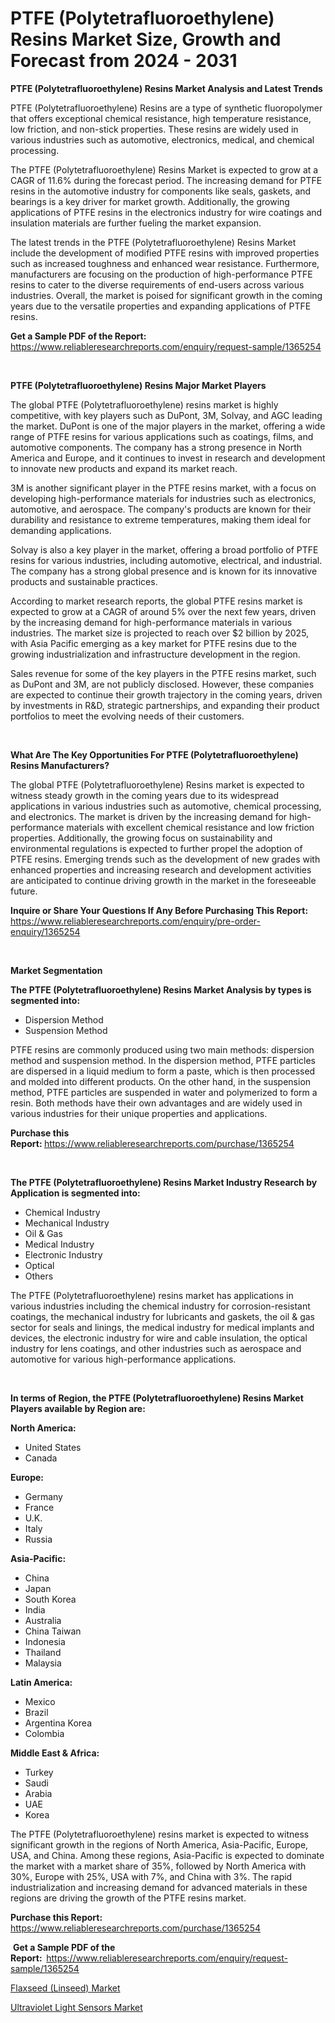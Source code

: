 <p><h1>PTFE (Polytetrafluoroethylene) Resins Market Size, Growth and Forecast from 2024 - 2031</h1></p><p><strong>PTFE (Polytetrafluoroethylene) Resins Market Analysis and Latest Trends</strong></p>
<p><p>PTFE (Polytetrafluoroethylene) Resins are a type of synthetic fluoropolymer that offers exceptional chemical resistance, high temperature resistance, low friction, and non-stick properties. These resins are widely used in various industries such as automotive, electronics, medical, and chemical processing.</p><p>The PTFE (Polytetrafluoroethylene) Resins Market is expected to grow at a CAGR of 11.6% during the forecast period. The increasing demand for PTFE resins in the automotive industry for components like seals, gaskets, and bearings is a key driver for market growth. Additionally, the growing applications of PTFE resins in the electronics industry for wire coatings and insulation materials are further fueling the market expansion.</p><p>The latest trends in the PTFE (Polytetrafluoroethylene) Resins Market include the development of modified PTFE resins with improved properties such as increased toughness and enhanced wear resistance. Furthermore, manufacturers are focusing on the production of high-performance PTFE resins to cater to the diverse requirements of end-users across various industries. Overall, the market is poised for significant growth in the coming years due to the versatile properties and expanding applications of PTFE resins.</p></p>
<p><strong>Get a Sample PDF of the Report:&nbsp;</strong> <a href="https://www.reliableresearchreports.com/enquiry/request-sample/1365254">https://www.reliableresearchreports.com/enquiry/request-sample/1365254</a></p>
<p>&nbsp;</p>
<p><strong>PTFE (Polytetrafluoroethylene) Resins Major Market Players</strong></p>
<p><p>The global PTFE (Polytetrafluoroethylene) resins market is highly competitive, with key players such as DuPont, 3M, Solvay, and AGC leading the market. DuPont is one of the major players in the market, offering a wide range of PTFE resins for various applications such as coatings, films, and automotive components. The company has a strong presence in North America and Europe, and it continues to invest in research and development to innovate new products and expand its market reach.</p><p>3M is another significant player in the PTFE resins market, with a focus on developing high-performance materials for industries such as electronics, automotive, and aerospace. The company's products are known for their durability and resistance to extreme temperatures, making them ideal for demanding applications.</p><p>Solvay is also a key player in the market, offering a broad portfolio of PTFE resins for various industries, including automotive, electrical, and industrial. The company has a strong global presence and is known for its innovative products and sustainable practices.</p><p>According to market research reports, the global PTFE resins market is expected to grow at a CAGR of around 5% over the next few years, driven by the increasing demand for high-performance materials in various industries. The market size is projected to reach over $2 billion by 2025, with Asia Pacific emerging as a key market for PTFE resins due to the growing industrialization and infrastructure development in the region.</p><p>Sales revenue for some of the key players in the PTFE resins market, such as DuPont and 3M, are not publicly disclosed. However, these companies are expected to continue their growth trajectory in the coming years, driven by investments in R&D, strategic partnerships, and expanding their product portfolios to meet the evolving needs of their customers.</p></p>
<p>&nbsp;</p>
<p><strong>What Are The Key Opportunities For PTFE (Polytetrafluoroethylene) Resins Manufacturers?</strong></p>
<p><p>The global PTFE (Polytetrafluoroethylene) Resins market is expected to witness steady growth in the coming years due to its widespread applications in various industries such as automotive, chemical processing, and electronics. The market is driven by the increasing demand for high-performance materials with excellent chemical resistance and low friction properties. Additionally, the growing focus on sustainability and environmental regulations is expected to further propel the adoption of PTFE resins. Emerging trends such as the development of new grades with enhanced properties and increasing research and development activities are anticipated to continue driving growth in the market in the foreseeable future.</p></p>
<p><strong>Inquire or Share Your Questions If Any Before Purchasing This Report:</strong> <a href="https://www.reliableresearchreports.com/enquiry/pre-order-enquiry/1365254">https://www.reliableresearchreports.com/enquiry/pre-order-enquiry/1365254</a></p>
<p>&nbsp;</p>
<p><strong>Market Segmentation</strong></p>
<p><strong>The PTFE (Polytetrafluoroethylene) Resins Market Analysis by types is segmented into:</strong></p>
<p><ul><li>Dispersion Method</li><li>Suspension Method</li></ul></p>
<p><p>PTFE resins are commonly produced using two main methods: dispersion method and suspension method. In the dispersion method, PTFE particles are dispersed in a liquid medium to form a paste, which is then processed and molded into different products. On the other hand, in the suspension method, PTFE particles are suspended in water and polymerized to form a resin. Both methods have their own advantages and are widely used in various industries for their unique properties and applications.</p></p>
<p><strong>Purchase this Report:&nbsp;</strong><a href="https://www.reliableresearchreports.com/purchase/1365254">https://www.reliableresearchreports.com/purchase/1365254</a></p>
<p>&nbsp;</p>
<p><strong>The PTFE (Polytetrafluoroethylene) Resins Market Industry Research by Application is segmented into:</strong></p>
<p><ul><li>Chemical Industry</li><li>Mechanical Industry</li><li>Oil & Gas</li><li>Medical Industry</li><li>Electronic Industry</li><li>Optical</li><li>Others</li></ul></p>
<p><p>The PTFE (Polytetrafluoroethylene) resins market has applications in various industries including the chemical industry for corrosion-resistant coatings, the mechanical industry for lubricants and gaskets, the oil & gas sector for seals and linings, the medical industry for medical implants and devices, the electronic industry for wire and cable insulation, the optical industry for lens coatings, and other industries such as aerospace and automotive for various high-performance applications.</p></p>
<p>&nbsp;</p>
<p><strong>In terms of Region, the PTFE (Polytetrafluoroethylene) Resins Market Players available by Region are:</strong></p>
<p>
    <p> <strong> North America: </strong>
        <ul>
            <li>United States</li>
            <li>Canada</li>
        </ul>
        </p> 
    <p> <strong> Europe: </strong>
        <ul>
            <li>Germany</li>
            <li>France</li>
            <li>U.K.</li>
            <li>Italy</li>
            <li>Russia</li>
        </ul>
        </p> 
    <p> <strong> Asia-Pacific: </strong>
        <ul>
            <li>China</li>
            <li>Japan</li>
            <li>South Korea</li>
            <li>India</li>
            <li>Australia</li>
            <li>China Taiwan</li>
            <li>Indonesia</li>
            <li>Thailand</li>
            <li>Malaysia</li>
        </ul>
        </p> 
    <p> <strong> Latin America: </strong>
        <ul>
            <li>Mexico</li>
            <li>Brazil</li>
            <li>Argentina Korea</li>
            <li>Colombia</li>
        </ul>
        </p> 
    <p> <strong> Middle East & Africa: </strong>
        <ul>
            <li>Turkey</li>
            <li>Saudi</li>
            <li>Arabia</li>
            <li>UAE</li>
            <li>Korea</li>
        </ul>
    </p>
    </p>
<p><p>The PTFE (Polytetrafluoroethylene) resins market is expected to witness significant growth in the regions of North America, Asia-Pacific, Europe, USA, and China. Among these regions, Asia-Pacific is expected to dominate the market with a market share of 35%, followed by North America with 30%, Europe with 25%, USA with 7%, and China with 3%. The rapid industrialization and increasing demand for advanced materials in these regions are driving the growth of the PTFE resins market.</p></p>
<p><strong>Purchase this Report: </strong><a href="https://www.reliableresearchreports.com/purchase/1365254">https://www.reliableresearchreports.com/purchase/1365254</a></p>
<p>&nbsp;<strong>Get a Sample PDF of the Report:&nbsp;&nbsp;</strong><a href="https://www.reliableresearchreports.com/enquiry/request-sample/1365254">https://www.reliableresearchreports.com/enquiry/request-sample/1365254</a></p>
<p><strong></strong></p>
<p><p><a href="https://github.com/mbisetmhermsr/Market-Research-Report-List-1/blob/main/flaxseed-linseed-market.md">Flaxseed (Linseed) Market</a></p><p><a href="https://crocus-run-b5a.notion.site/Ultraviolet-Light-Sensors-Market-Research-Report-Forecasted-for-Period-from-2024-2031-by-Market-T-98cdf01409454b5c911851ccd393f4cb">Ultraviolet Light Sensors Market</a></p></p>
